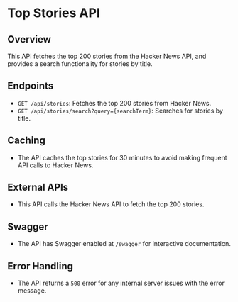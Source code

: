 # Top Stories API

## Overview
This API fetches the top 200 stories from the Hacker News API, and provides a search functionality for stories by title.

## Endpoints

- `GET /api/stories`: Fetches the top 200 stories from Hacker News.
- `GET /api/stories/search?query={searchTerm}`: Searches for stories by title.

## Caching
- The API caches the top stories for 30 minutes to avoid making frequent API calls to Hacker News.

## External APIs
- This API calls the Hacker News API to fetch the top 200 stories.

## Swagger
- The API has Swagger enabled at `/swagger` for interactive documentation.

## Error Handling
- The API returns a `500` error for any internal server issues with the error message.